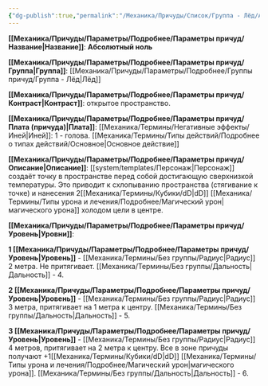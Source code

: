 ```yaml
---
{"dg-publish":true,"permalink":"/Механика/Причуды/Список/Группа - Лёд/Абсолютный ноль/","noteIcon":"","created":"2025-08-21T13:47:49.847+03:00","updated":"2025-09-04T08:16:16.559+03:00"}
---
```


**[[Механика/Причуды/Параметры/Подробнее/Параметры причуд/Название\|Название]]**: **Абсолютный ноль**

**[[Механика/Причуды/Параметры/Подробнее/Параметры причуд/Группа\|Группа]]**: [[Механика/Причуды/Параметры/Подробнее/Группы причуд/Группа - Лёд\|Лёд]] 

**[[Механика/Причуды/Параметры/Подробнее/Параметры причуд/Контраст\|Контраст]]**: открытое пространство.

**[[Механика/Причуды/Параметры/Подробнее/Параметры причуд/Плата (причуда)\|Плата]]**: [[Механика/Термины/Негативные эффекты/Иней\|Иней]]: 1 - голова. [[Механика/Термины/Типы действий/Подробнее о типах действий/Основное\|Основное действие]]

**[[Механика/Причуды/Параметры/Подробнее/Параметры причуд/Описание\|Описание]]**: [[system/templates/Персонаж\|Персонаж]] создаёт точку в пространстве перед собой достигающую сверхнизкой температуры. Это приводит к схлопыванию пространства (стягивание к точке) и нанесения 2[[Механика/Термины/Кубики/dD\|dD]] [[Механика/Термины/Типы урона и лечения/Подробнее/Магический урон\|магического урона]] холодом цели в центре.

**[[Механика/Причуды/Параметры/Подробнее/Параметры причуд/Уровень\|Уровни]]**:

**1 [[Механика/Причуды/Параметры/Подробнее/Параметры причуд/Уровень\|Уровень]]** - [[Механика/Термины/Без группы/Радиус\|Радиус]] 2 метра. Не притягивает. [[Механика/Термины/Без группы/Дальность\|Дальность]] - 4.

**2 [[Механика/Причуды/Параметры/Подробнее/Параметры причуд/Уровень\|Уровень]]** - [[Механика/Термины/Без группы/Радиус\|Радиус]] 3 метра, притягивает на 1 метра к центру. [[Механика/Термины/Без группы/Дальность\|Дальность]] - 5.

**3 [[Механика/Причуды/Параметры/Подробнее/Параметры причуд/Уровень\|Уровень]]** - [[Механика/Термины/Без группы/Радиус\|Радиус]] 4 метров, притягивает на 2 метра к центру. Все в зоне причуды получают +1[[Механика/Термины/Кубики/dD\|dD]] [[Механика/Термины/Типы урона и лечения/Подробнее/Магический урон\|магического урона]]. [[Механика/Термины/Без группы/Дальность\|Дальность]] - 6.